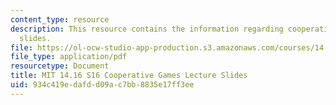 ```yaml
---
content_type: resource
description: This resource contains the information regarding cooperative games lecture
  slides.
file: https://ol-ocw-studio-app-production.s3.amazonaws.com/courses/14-16-strategy-and-information-spring-2016/934c419edafdd09ac7bb8835e17ff3ee_MIT14_16S16_cooperative.pdf
file_type: application/pdf
resourcetype: Document
title: MIT 14.16 S16 Cooperative Games Lecture Slides
uid: 934c419e-dafd-d09a-c7bb-8835e17ff3ee
---
```

